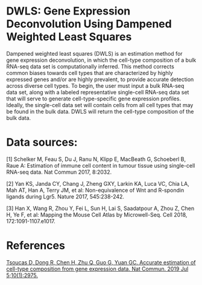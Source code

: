 # DWLS: Gene Expression Deconvolution Using Dampened Weighted Least Squares

Dampened weighted least squares (DWLS) is an estimation method for gene 
expression deconvolution, in which the cell-type composition of a bulk RNA-seq 
data set is computationally inferred. This method corrects common biases 
towards cell types that are characterized by highly expressed genes and/or 
are highly prevalent, to provide accurate detection across diverse cell types. 
To begin, the user must input a bulk RNA-seq data set, along with a labeled 
representative single-cell RNA-seq data set that will serve to generate 
cell-type-specific gene expression profiles. Ideally, the single-cell data 
set will contain cells from all cell types that may be found in the bulk data. 
DWLS will return the cell-type composition of the bulk data.

# Data sources:

[1] Schelker M, Feau S, Du J, Ranu N, Klipp E, MacBeath G, Schoeberl B, Raue 
A: Estimation of immune cell content in tumour tissue using single-cell 
RNA-seq data. Nat Commun 2017, 8:2032. 

[2] Yan KS, Janda CY, Chang J, Zheng GXY, Larkin KA, Luca VC, Chia LA, 
Mah AT, Han A, Terry JM, et al: Non-equivalence of Wnt and R-spondin ligands 
during Lgr5. Nature 2017, 545:238-242. 

[3] Han X, Wang R, Zhou Y, Fei L, Sun H, Lai S, Saadatpour A, Zhou Z, Chen H, 
Ye F, et al: Mapping the Mouse Cell Atlas by Microwell-Seq. Cell 2018, 
172:1091-1107.e1017.

# References

[Tsoucas D, Dong R, Chen H, Zhu Q, Guo G, Yuan GC. Accurate estimation of 
cell-type composition from gene expression data. Nat Commun. 
2019 Jul 5;10(1):2975.](https://www.nature.com/articles/s41467-019-10802-z)
